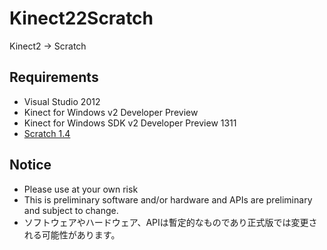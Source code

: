 Kinect22Scratch
===============

Kinect2 -> Scratch


## Requirements

 * Visual Studio 2012
 * Kinect for Windows v2 Developer Preview
 * Kinect for Windows SDK v2 Developer Preview 1311
 * [Scratch 1.4](http://info.scratch.mit.edu/ja/Scratch_1.4_Download)

## Notice
 
* Please use at your own risk
* This is preliminary software and/or hardware and APIs are preliminary and subject to change.
* ソフトウェアやハードウェア、APIは暫定的なものであり正式版では変更される可能性があります。

